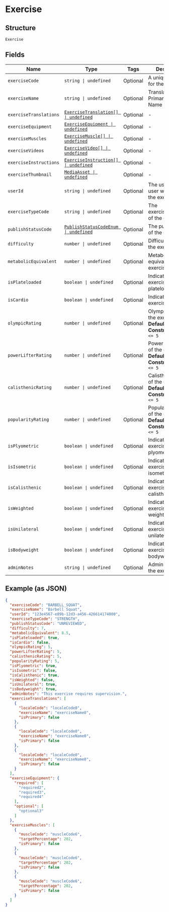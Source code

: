 
# Exercise

## Structure

`Exercise`

## Fields

| Name | Type | Tags | Description |
|  --- | --- | --- | --- |
| `exerciseCode` | `string \| undefined` | Optional | A unique identifier for the exercise. |
| `exerciseName` | `string \| undefined` | Optional | Translated Primary Exercise Name |
| `exerciseTranslations` | [`ExerciseTranslation[] \| undefined`](../../doc/models/exercise-translation.md) | Optional | - |
| `exerciseEquipment` | [`ExerciseEquipment \| undefined`](../../doc/models/exercise-equipment.md) | Optional | - |
| `exerciseMuscles` | [`ExerciseMuscle[] \| undefined`](../../doc/models/exercise-muscle.md) | Optional | - |
| `exerciseVideos` | [`ExerciseVideo[] \| undefined`](../../doc/models/exercise-video.md) | Optional | - |
| `exerciseInstructions` | [`ExerciseInstruction[] \| undefined`](../../doc/models/exercise-instruction.md) | Optional | - |
| `exerciseThumbnail` | [`MediaAsset \| undefined`](../../doc/models/media-asset.md) | Optional | - |
| `userId` | `string \| undefined` | Optional | The user ID of the user who created the exercise. |
| `exerciseTypeCode` | `string \| undefined` | Optional | The exerciseTypeCode of the exercise |
| `publishStatusCode` | [`PublishStatusCodeEnum \| undefined`](../../doc/models/publish-status-code-enum.md) | Optional | The publish status of the exercise |
| `difficulty` | `number \| undefined` | Optional | Difficulty level of the exercise |
| `metabolicEquivalent` | `number \| undefined` | Optional | Metabolic equivalent of the exercise |
| `isPlateloaded` | `boolean \| undefined` | Optional | Indicates if the exercise is plateloaded |
| `isCardio` | `boolean \| undefined` | Optional | Indicates if the exercise is cardio |
| `olympicRating` | `number \| undefined` | Optional | Olympic rating of the exercise<br>**Default**: `0`<br>**Constraints**: `>= 0`, `<= 5` |
| `powerLifterRating` | `number \| undefined` | Optional | Power lifter rating of the exercise<br>**Default**: `0`<br>**Constraints**: `>= 0`, `<= 5` |
| `calisthenicRating` | `number \| undefined` | Optional | Calisthenic rating of the exercise<br>**Default**: `0`<br>**Constraints**: `>= 0`, `<= 5` |
| `popularityRating` | `number \| undefined` | Optional | Popularity rating of the exercise<br>**Default**: `0`<br>**Constraints**: `>= 0`, `<= 5` |
| `isPlyometric` | `boolean \| undefined` | Optional | Indicates if the exercise is plyometric |
| `isIsometric` | `boolean \| undefined` | Optional | Indicates if the exercise is isometric |
| `isCalisthenic` | `boolean \| undefined` | Optional | Indicates if the exercise is calisthenic |
| `isWeighted` | `boolean \| undefined` | Optional | Indicates if the exercise is weighted |
| `isUnilateral` | `boolean \| undefined` | Optional | Indicates if the exercise is unilateral |
| `isBodyweight` | `boolean \| undefined` | Optional | Indicates if the exercise is bodyweight |
| `adminNotes` | `string \| undefined` | Optional | Admin notes for the exercise |

## Example (as JSON)

```json
{
  "exerciseCode": "BARBELL_SQUAT",
  "exerciseName": "Barbell Squat",
  "userId": "123e4567-e89b-12d3-a456-426614174000",
  "exerciseTypeCode": "STRENGTH",
  "publishStatusCode": "UNREVIEWED",
  "difficulty": 7,
  "metabolicEquivalent": 8.5,
  "isPlateloaded": true,
  "isCardio": false,
  "olympicRating": 5,
  "powerLifterRating": 5,
  "calisthenicRating": 5,
  "popularityRating": 5,
  "isPlyometric": true,
  "isIsometric": false,
  "isCalisthenic": true,
  "isWeighted": false,
  "isUnilateral": true,
  "isBodyweight": true,
  "adminNotes": "This exercise requires supervision.",
  "exerciseTranslations": [
    {
      "localeCode": "localeCode0",
      "exerciseName": "exerciseName0",
      "isPrimary": false
    },
    {
      "localeCode": "localeCode0",
      "exerciseName": "exerciseName0",
      "isPrimary": false
    },
    {
      "localeCode": "localeCode0",
      "exerciseName": "exerciseName0",
      "isPrimary": false
    }
  ],
  "exerciseEquipment": {
    "required": [
      "required2",
      "required3",
      "required4"
    ],
    "optional": [
      "optional3"
    ]
  },
  "exerciseMuscles": [
    {
      "muscleCode": "muscleCode6",
      "targetPercentage": 202,
      "isPrimary": false
    },
    {
      "muscleCode": "muscleCode6",
      "targetPercentage": 202,
      "isPrimary": false
    },
    {
      "muscleCode": "muscleCode6",
      "targetPercentage": 202,
      "isPrimary": false
    }
  ]
}
```

